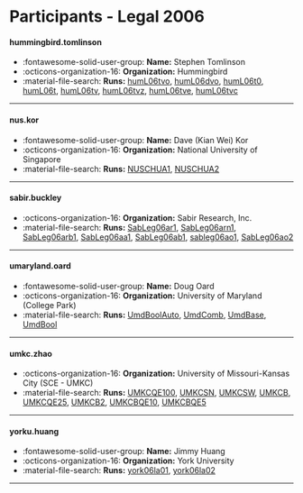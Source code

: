 # Participants - Legal 2006 

#### hummingbird.tomlinson
 - :fontawesome-solid-user-group: **Name:** Stephen Tomlinson
 - :octicons-organization-16: **Organization:** Hummingbird
 - :material-file-search: **Runs:** [humL06tvo](./runs.md#huml06tvo), [humL06dvo](./runs.md#huml06dvo), [humL06t0](./runs.md#huml06t0), [humL06t](./runs.md#huml06t), [humL06tv](./runs.md#huml06tv), [humL06tvz](./runs.md#huml06tvz), [humL06tve](./runs.md#huml06tve), [humL06tvc](./runs.md#huml06tvc) 

---
#### nus.kor
 - :fontawesome-solid-user-group: **Name:** Dave (Kian Wei) Kor
 - :octicons-organization-16: **Organization:** National University of Singapore
 - :material-file-search: **Runs:** [NUSCHUA1](./runs.md#nuschua1), [NUSCHUA2](./runs.md#nuschua2) 

---
#### sabir.buckley
 - :octicons-organization-16: **Organization:** Sabir Research, Inc.
 - :material-file-search: **Runs:** [SabLeg06ar1](./runs.md#sableg06ar1), [SabLeg06arn1](./runs.md#sableg06arn1), [SabLeg06arb1](./runs.md#sableg06arb1), [SabLeg06aa1](./runs.md#sableg06aa1), [SabLeg06ab1](./runs.md#sableg06ab1), [sableg06ao1](./runs.md#sableg06ao1), [SabLeg06ao2](./runs.md#sableg06ao2) 

---
#### umaryland.oard
 - :fontawesome-solid-user-group: **Name:** Doug Oard
 - :octicons-organization-16: **Organization:** University of Maryland (College Park)
 - :material-file-search: **Runs:** [UmdBoolAuto](./runs.md#umdboolauto), [UmdComb](./runs.md#umdcomb), [UmdBase](./runs.md#umdbase), [UmdBool](./runs.md#umdbool) 

---
#### umkc.zhao
 - :octicons-organization-16: **Organization:** University of Missouri-Kansas City (SCE - UMKC)
 - :material-file-search: **Runs:** [UMKCQE100](./runs.md#umkcqe100), [UMKCSN](./runs.md#umkcsn), [UMKCSW](./runs.md#umkcsw), [UMKCB](./runs.md#umkcb), [UMKCQE25](./runs.md#umkcqe25), [UMKCB2](./runs.md#umkcb2), [UMKCBQE10](./runs.md#umkcbqe10), [UMKCBQE5](./runs.md#umkcbqe5) 

---
#### yorku.huang
 - :fontawesome-solid-user-group: **Name:** Jimmy Huang
 - :octicons-organization-16: **Organization:** York University
 - :material-file-search: **Runs:** [york06la01](./runs.md#york06la01), [york06la02](./runs.md#york06la02) 

---

